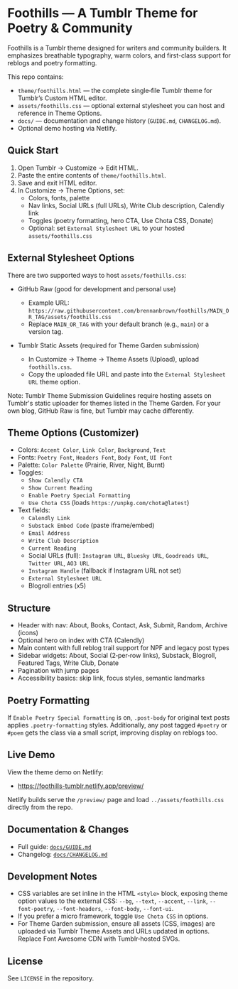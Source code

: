 # Foothills — A Tumblr Theme for Poetry & Community

Foothills is a Tumblr theme designed for writers and community builders. It emphasizes breathable typography, warm colors, and first-class support for reblogs and poetry formatting.

This repo contains:
- `theme/foothills.html` — the complete single‑file Tumblr theme for Tumblr’s Custom HTML editor.
- `assets/foothills.css` — optional external stylesheet you can host and reference in Theme Options.
- `docs/` — documentation and change history (`GUIDE.md`, `CHANGELOG.md`).
 - Optional demo hosting via Netlify.

## Quick Start

1) Open Tumblr → Customize → Edit HTML.
2) Paste the entire contents of `theme/foothills.html`.
3) Save and exit HTML editor.
4) In Customize → Theme Options, set:
   - Colors, fonts, palette
   - Nav links, Social URLs (full URLs), Write Club description, Calendly link
   - Toggles (poetry formatting, hero CTA, Use Chota CSS, Donate)
   - Optional: set `External Stylesheet URL` to your hosted `assets/foothills.css`

## External Stylesheet Options

There are two supported ways to host `assets/foothills.css`:

- GitHub Raw (good for development and personal use)
  - Example URL: `https://raw.githubusercontent.com/brennanbrown/foothills/MAIN_OR_TAG/assets/foothills.css`
  - Replace `MAIN_OR_TAG` with your default branch (e.g., `main`) or a version tag.

- Tumblr Static Assets (required for Theme Garden submission)
  - In Customize → Theme → Theme Assets (Upload), upload `foothills.css`.
  - Copy the uploaded file URL and paste into the `External Stylesheet URL` theme option.

Note: Tumblr Theme Submission Guidelines require hosting assets on Tumblr's static uploader for themes listed in the Theme Garden. For your own blog, GitHub Raw is fine, but Tumblr may cache differently.

## Theme Options (Customizer)

- Colors: `Accent Color`, `Link Color`, `Background`, `Text`
- Fonts: `Poetry Font`, `Headers Font`, `Body Font`, `UI Font`
- Palette: `Color Palette` (Prairie, River, Night, Burnt)
- Toggles:
  - `Show Calendly CTA`
  - `Show Current Reading`
  - `Enable Poetry Special Formatting`
  - `Use Chota CSS` (loads `https://unpkg.com/chota@latest`)
- Text fields:
  - `Calendly Link`
  - `Substack Embed Code` (paste iframe/embed)
  - `Email Address`
  - `Write Club Description`
  - `Current Reading`
  - Social URLs (full): `Instagram URL`, `Bluesky URL`, `Goodreads URL`, `Twitter URL`, `AO3 URL`
  - `Instagram Handle` (fallback if Instagram URL not set)
  - `External Stylesheet URL`
  - Blogroll entries (x5)

## Structure

- Header with nav: About, Books, Contact, Ask, Submit, Random, Archive (icons)
- Optional hero on index with CTA (Calendly)
- Main content with full reblog trail support for NPF and legacy post types
- Sidebar widgets: About, Social (2‑per‑row links), Substack, Blogroll, Featured Tags, Write Club, Donate
- Pagination with jump pages
- Accessibility basics: skip link, focus styles, semantic landmarks

## Poetry Formatting

If `Enable Poetry Special Formatting` is on, `.post-body` for original text posts applies `.poetry-formatting` styles. Additionally, any post tagged `#poetry` or `#poem` gets the class via a small script, improving display on reblogs too.

## Live Demo

View the theme demo on Netlify:

- https://foothills-tumblr.netlify.app/preview/

Netlify builds serve the `/preview/` page and load `../assets/foothills.css` directly from the repo.

## Documentation & Changes

- Full guide: [`docs/GUIDE.md`](docs/GUIDE.md)
- Changelog: [`docs/CHANGELOG.md`](docs/CHANGELOG.md)

## Development Notes

- CSS variables are set inline in the HTML `<style>` block, exposing theme option values to the external CSS: `--bg`, `--text`, `--accent`, `--link`, `--font-poetry`, `--font-headers`, `--font-body`, `--font-ui`.
- If you prefer a micro framework, toggle `Use Chota CSS` in options.
- For Theme Garden submission, ensure all assets (CSS, images) are uploaded via Tumblr Theme Assets and URLs updated in options. Replace Font Awesome CDN with Tumblr‑hosted SVGs.

## License

See `LICENSE` in the repository.
